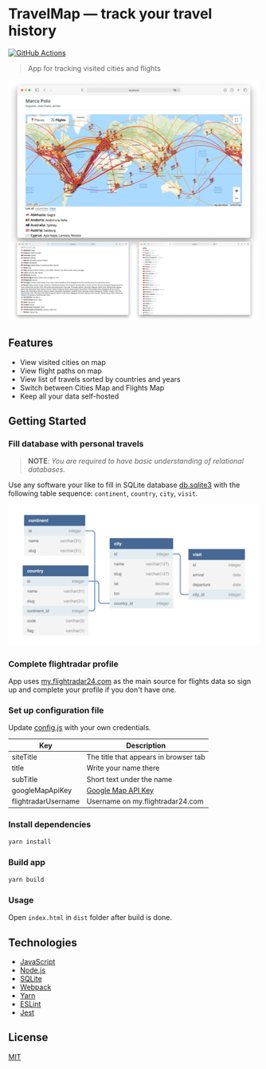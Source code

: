 # TravelMap — track your travel history

[![GitHub Actions](https://github.com/tsaplev/travelmap/workflows/CI/badge.svg)](https://github.com/tsaplev/travelmap/actions)

> App for tracking visited cities and flights

![travelmap](./preview.jpg)

## Features

- View visited cities on map
- View flight paths on map
- View list of travels sorted by countries and years
- Switch between Cities Map and Flights Map
- Keep all your data self-hosted

## Getting Started

### Fill database with personal travels

> **NOTE**: _You are required to have basic understanding of relational databases._

Use any software your like to fill in SQLite database [db.sqlite3](./db.sqlite3) with the following table sequence: `continent`, `country`, `city`, `visit`.

![travelmap](./dbschema.jpg)

### Complete flightradar profile

App uses [my.flightradar24.com](https://my.flightradar24.com) as the main source for flights data so sign up and complete your profile if you don't have one.

### Set up configuration file

Update [config.js](src/config.js) with your own credentials.

| Key                 | Description                                                                                   |
| ------------------- | --------------------------------------------------------------------------------------------- |
| siteTitle           | The title that appears in browser tab                                                         |
| title               | Write your name there                                                                         |
| subTitle            | Short text under the name                                                                     |
| googleMapApiKey     | [Google Map API Key](https://developers.google.com/maps/documentation/javascript/get-api-key) |
| flightradarUsername | Username on my.flightradar24.com                                                              |

### Install dependencies

```sh
yarn install
```

### Build app

```sh
yarn build
```

### Usage

Open `index.html` in `dist` folder after build is done.

## Technologies

- [JavaScript](https://developer.mozilla.org/en-US/docs/Web/JavaScript)
- [Node.js](https://nodejs.org/en/)
- [SQLite](https://www.sqlite.org/index.html)
- [Webpack](http://webpack.js.org)
- [Yarn](https://yarnpkg.com)
- [ESLint](https://eslint.org)
- [Jest](https://jestjs.io)

## License

[MIT](./LICENSE)
